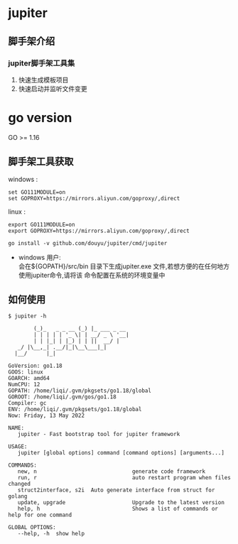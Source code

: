 # jupiter

## 脚手架介绍

### jupiter脚手架工具集

1. 快速生成模板项目
2. 快速启动并监听文件变更

# go version

 GO >= 1.16

## 脚手架工具获取

windows :  

```shell script
set GO111MODULE=on
set GOPROXY=https://mirrors.aliyun.com/goproxy/,direct
```

linux :  

```shell script
export GO111MODULE=on
export GOPROXY=https://mirrors.aliyun.com/goproxy/,direct
```

`go install -v github.com/douyu/jupiter/cmd/jupiter`

* windows 用户:  
  会在${GOPATH}/src/bin 目录下生成jupiter.exe 文件,若想方便的在任何地方使用jupiter命令,请将该
  命令配置在系统的环境变量中

## 如何使用

```
$ jupiter -h
                                     
        (_)_   _ _ __ (_) |_ ___ _ __
        | | | | | '_ \| | __/ _ \ '__|
        | | |_| | |_) | | ||  __/ |
   _/ |\__,_| .__/|_|\__\___|_|
  |__/      |_|   
                                                           
GoVersion: go1.18
GOOS: linux
GOARCH: amd64
NumCPU: 12
GOPATH: /home/liqi/.gvm/pkgsets/go1.18/global
GOROOT: /home/liqi/.gvm/gos/go1.18
Compiler: gc
ENV: /home/liqi/.gvm/pkgsets/go1.18/global
Now: Friday, 13 May 2022

NAME:
   jupiter - Fast bootstrap tool for jupiter framework

USAGE:
   jupiter [global options] command [command options] [arguments...]

COMMANDS:
   new, n                              generate code framework
   run, r                              auto restart program when files changed
   struct2interface, s2i  Auto generate interface from struct for golang
   update, upgrade                     Upgrade to the latest version
   help, h                             Shows a list of commands or help for one command

GLOBAL OPTIONS:
   --help, -h  show help
```
